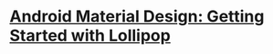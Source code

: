 # [Android Material Design: Getting Started with Lollipop](https://blog.iamsuleiman.com/android-material-design-tutorial/)
